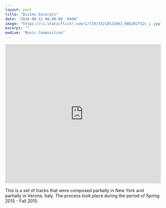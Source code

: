 ```yaml
---
layout: post
title: "Divine Excerpts"
date: "2016-08-12 00:00:00 -0400"
image: "https://c1.staticflickr.com/1/729/33218521041_88b202f52c_c.jpg"
excerpt: ""
medium: "Music Composition"
---
```


<iframe width="100%" height="450" scrolling="no" frameborder="no" src="https://w.soundcloud.com/player/?url=https%3A//api.soundcloud.com/playlists/249996054&amp;auto_play=false&amp;hide_related=false&amp;show_comments=true&amp;show_user=true&amp;show_reposts=false&amp;visual=true"></iframe>

This is a set of tracks that were composed partially in New York and partially in Verona, Italy. The process took place during the period of Spring 2015 - Fall 2015.

